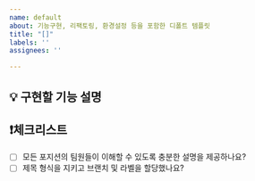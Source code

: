 ```yaml
---
name: default
about: 기능구현, 리팩토링, 환경설정 등을 포함한 디폴트 템플릿
title: "[]"
labels: ''
assignees: ''

---
```


## 💡 구현할 기능 설명


## ❗체크리스트
- [ ] 모든 포지션의 팀원들이 이해할 수 있도록 충분한 설명을 제공하나요?
- [ ] 제목 형식을 지키고 브랜치 및 라벨을 할당했나요?
